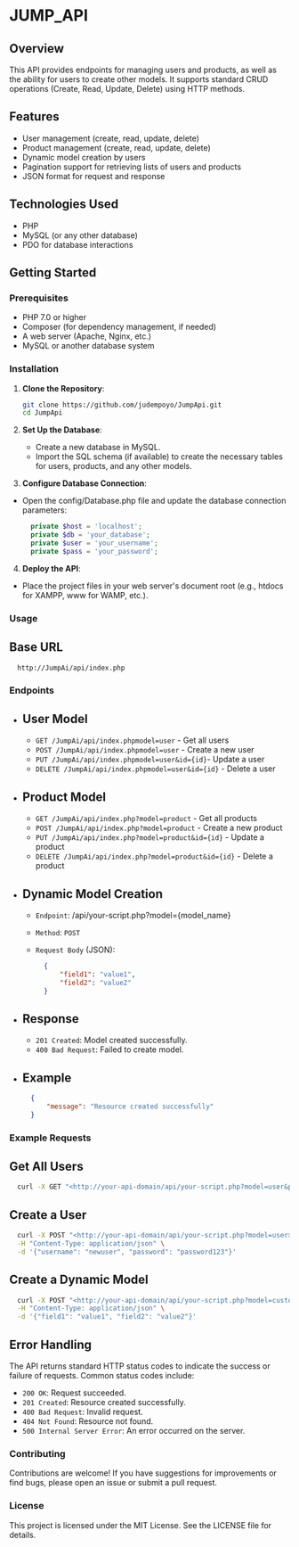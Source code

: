 # JUMP_API

## Overview

This API provides endpoints for managing users and products, as well as the ability for users to create other models. It supports standard CRUD operations (Create, Read, Update, Delete) using HTTP methods.

## Features

- User management (create, read, update, delete)
- Product management (create, read, update, delete)
- Dynamic model creation by users
- Pagination support for retrieving lists of users and products
- JSON format for request and response

## Technologies Used

- PHP
- MySQL (or any other database)
- PDO for database interactions

## Getting Started

### Prerequisites

- PHP 7.0 or higher
- Composer (for dependency management, if needed)
- A web server (Apache, Nginx, etc.)
- MySQL or another database system

### Installation

1. **Clone the Repository**:

   ```bash
   git clone https://github.com/judempoyo/JumpApi.git
   cd JumpApi
    ```

2. **Set Up the Database**:

   - Create a new database in MySQL.
   - Import the SQL schema (if available) to create the necessary tables for users, products, and any other models.

3. **Configure Database Connection**:

- Open the config/Database.php file and update the database connection parameters:

    ```php
      private $host = 'localhost';
      private $db = 'your_database';
      private $user = 'your_username';
      private $pass = 'your_password';
    ```

4. **Deploy the API**:

- Place the project files in your web server's document root (e.g., htdocs for XAMPP, www for WAMP, etc.).
  
### Usage

## Base URL

  ```url
    http://JumpAi/api/index.php
  ```

### Endpoints

- ## User Model

  - `GET /JumpAi/api/index.phpmodel=user` - Get all users
  - `POST /JumpAi/api/index.phpmodel=user` - Create a new user
  - `PUT /JumpAi/api/index.phpmodel=user&id={id}`- Update a user
  - `DELETE /JumpAi/api/index.phpmodel=user&id={id}` - Delete a user
  
- ## Product Model

  - `GET /JumpAi/api/index.php?model=product` - Get all products
  - `POST /JumpAi/api/index.php?model=product` - Create a new product
  - `PUT /JumpAi/api/index.php?model=product&id={id}` - Update a product
  - `DELETE /JumpAi/api/index.php?model=product&id={id}` - Delete a product

- ## Dynamic Model Creation

  - `Endpoint`: /api/your-script.php?model={model_name}
  - `Method`: `POST`
  - `Request Body` (JSON):

    ```json
      {
          "field1": "value1",
          "field2": "value2"
      }
    ```

- ## Response

  - `201 Created`: Model created successfully.
  - `400 Bad Request`: Failed to create model.
  
- ## Example
  
    ```json
      {
          "message": "Resource created successfully"
      }
    ```

### Example Requests

## Get All Users

  ```bash
    curl -X GET "<http://your-api-domain/api/your-script.php?model=user&page=1&limit=10>"
  ```

## Create a User

  ```bash
    curl -X POST "<http://your-api-domain/api/your-script.php?model=user>" \
    -H "Content-Type: application/json" \
    -d '{"username": "newuser", "password": "password123"}'
  ```

## Create a Dynamic Model

  ```bash
    curl -X POST "<http://your-api-domain/api/your-script.php?model=customModel>" \
    -H "Content-Type: application/json" \
    -d '{"field1": "value1", "field2": "value2"}'
  ```

## Error Handling

The API returns standard HTTP status codes to indicate the success or failure of requests. Common status codes include:

- `200 OK`: Request succeeded.
- `201 Created`: Resource created successfully.
- `400 Bad Request`: Invalid request.
- `404 Not Found`: Resource not found.
- `500 Internal Server Error`: An error occurred on the server.

### Contributing

Contributions are welcome! If you have suggestions for improvements or find bugs, please open an issue or submit a pull request.

### License

This project is licensed under the MIT License. See the LICENSE file for details.
